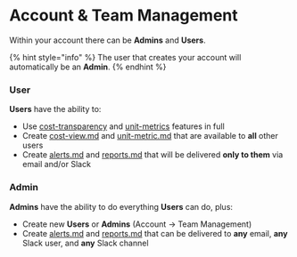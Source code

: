 # Account & Team Management

Within your account there can be **Admins** and **Users**.

{% hint style="info" %}
The user that creates your account will automatically be an **Admin**.
{% endhint %}

### **User**

**Users** have the ability to:

* Use [cost-transparency](cost-transparency/ "mention") and [unit-metrics](unit-metrics/ "mention") features in full
* Create [cost-view.md](cost-transparency/cost-view.md "mention") and [unit-metric.md](unit-metrics/unit-metric.md "mention") that are available to **all** other users
* Create [alerts.md](notifications/alerts.md "mention") and [reports.md](notifications/reports.md "mention") that will be delivered **only to them** via email and/or Slack

### **Admin**

**Admins** have the ability to do everything **Users** can do, plus:

* Create new **Users** or **Admins** (Account -> Team Management)
* Create [alerts.md](notifications/alerts.md "mention") and [reports.md](notifications/reports.md "mention") that can be delivered to **any** email, **any** Slack user, and **any** Slack channel
